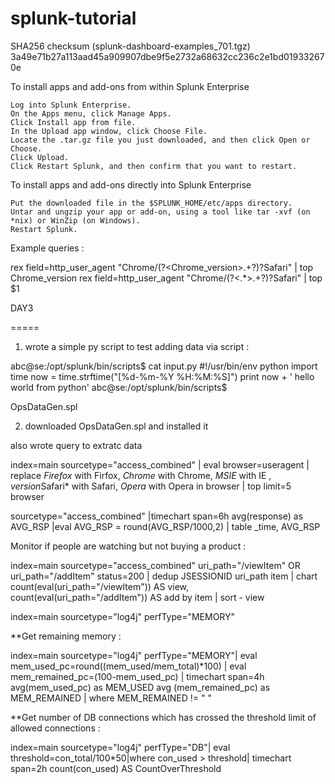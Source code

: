 # splunk-tutorial


SHA256 checksum (splunk-dashboard-examples_701.tgz) 3a49e71b27a113aad45a909907dbe9f5e2732a68632cc236c2e1bd019332670e


To install apps and add-ons from within Splunk Enterprise

    Log into Splunk Enterprise.
    On the Apps menu, click Manage Apps.
    Click Install app from file.
    In the Upload app window, click Choose File.
    Locate the .tar.gz file you just downloaded, and then click Open or Choose.
    Click Upload.
    Click Restart Splunk, and then confirm that you want to restart.

To install apps and add-ons directly into Splunk Enterprise

    Put the downloaded file in the $SPLUNK_HOME/etc/apps directory.
    Untar and ungzip your app or add-on, using a tool like tar -xvf (on *nix) or WinZip (on Windows).
    Restart Splunk.




Example  queries : 

rex field=http_user_agent "Chrome/(?<Chrome_version>.+?)?Safari" | top Chrome_version
rex field=http_user_agent "Chrome/(?<.*>.+?)?Safari" | top $1


DAY3 

=====

1) wrote a  simple  py script to   test  adding  data  via  script : 

abc@se:/opt/splunk/bin/scripts$ cat input.py 
#!/usr/bin/env python
import time 
now = time.strftime("[%d-%m-%Y %H:%M:%S]")
print now + '  hello world from python'
abc@se:/opt/splunk/bin/scripts$ 

OpsDataGen.spl


2)  downloaded  OpsDataGen.spl
 and  installed it 

also  wrote  query to  extratc data 

index=main sourcetype="access_combined" | eval browser=useragent | replace *Firefox* with Firfox, *Chrome* with Chrome, *MSIE* with IE , *version*Safari* with Safari, *Opera* with Opera in browser | top limit=5 browser


sourcetype="access_combined" |timechart span=6h avg(response) as AVG_RSP |eval AVG_RSP = round(AVG_RSP/1000,2) | table _time, AVG_RSP


Monitor  if  people  are watching   but not  buying a  product : 

index=main sourcetype="access_combined"  uri_path="/viewItem" OR uri_path="/addItem" status=200 | dedup JSESSIONID  uri_path item | chart count(eval(uri_path="/viewItem")) AS view, count(eval(uri_path="/addItem")) AS add by item | sort - view


index=main sourcetype="log4j" perfType="MEMORY"




 
**Get remaining  memory : 

index=main sourcetype="log4j" perfType="MEMORY"|  eval mem_used_pc=round((mem_used/mem_total)*100) | eval mem_remained_pc=(100-mem_used_pc) | timechart span=4h avg(mem_used_pc) as MEM_USED avg
(mem_remained_pc) as MEM_REMAINED | where MEM_REMAINED != " "


**Get  number  of DB connections   which has  crossed  the threshold  limit  of  allowed  connections : 

index=main sourcetype="log4j" perfType="DB"|  eval threshold=con_total/100*50|where con_used > threshold| timechart span=2h count(con_used) AS CountOverThreshold








